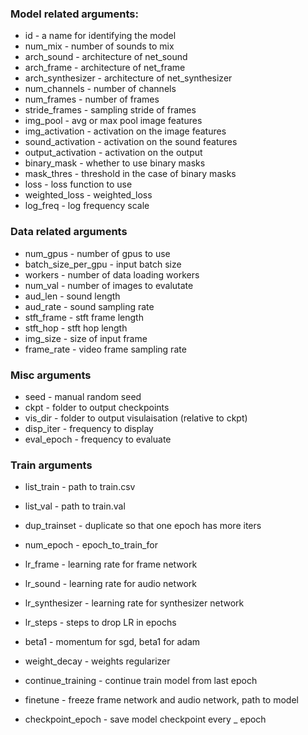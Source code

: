 ### Model related arguments:
* id - a name for identifying the model
* num_mix - number of sounds to mix
* arch_sound - architecture of net_sound
* arch_frame - architecture of net_frame
* arch_synthesizer - architecture of net_synthesizer
* num_channels - number of channels
* num_frames - number of frames
* stride_frames - sampling stride of frames
* img_pool - avg or max pool image features
* img_activation - activation on the image features
* sound_activation - activation on the sound features
* output_activation - activation on the output
* binary_mask - whether to use binary masks
* mask_thres - threshold in the case of binary masks
* loss - loss function to use
* weighted_loss - weighted_loss
* log_freq - log frequency scale

### Data related arguments
* num_gpus - number of gpus to use
* batch_size_per_gpu - input batch size
* workers - number of data loading workers
* num_val - number of images to evalutate
* aud_len - sound length
* aud_rate - sound sampling rate
* stft_frame - stft frame length
* stft_hop - stft hop length
* img_size - size of input frame
* frame_rate - video frame sampling rate

### Misc arguments
* seed - manual random seed
* ckpt - folder to output checkpoints
* vis_dir - folder to output visulaisation (relative to ckpt)
* disp_iter - frequency to display
* eval_epoch - frequency to evaluate

### Train arguments
* list_train - path to train.csv
* list_val - path to train.val
* dup_trainset - duplicate so that one epoch has more iters
* num_epoch - epoch_to_train_for
* lr_frame - learning rate for frame network
* lr_sound - learning rate for audio network
* lr_synthesizer - learning rate for synthesizer network
* lr_steps - steps to drop LR in epochs
* beta1 - momentum for sgd, beta1 for adam
* weight_decay - weights regularizer

* continue_training - continue train model from last epoch
* finetune - freeze frame network and audio network, path to model
* checkpoint_epoch - save model checkpoint every _ epoch
